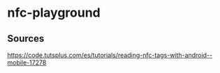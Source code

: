 # nfc-playground

## Sources
https://code.tutsplus.com/es/tutorials/reading-nfc-tags-with-android--mobile-17278
